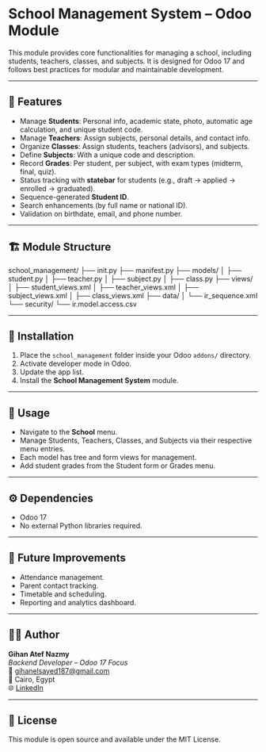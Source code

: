 # School Management System – Odoo Module

This module provides core functionalities for managing a school, including students, teachers, classes, and subjects. It is designed for Odoo 17 and follows best practices for modular and maintainable development.

---

## 🌟 Features

- Manage **Students**: Personal info, academic state, photo, automatic age calculation, and unique student code.
- Manage **Teachers**: Assign subjects, personal details, and contact info.
- Organize **Classes**: Assign students, teachers (advisors), and subjects.
- Define **Subjects**: With a unique code and description.
- Record **Grades**: Per student, per subject, with exam types (midterm, final, quiz).
- Status tracking with **statebar** for students (e.g., draft → applied → enrolled → graduated).
- Sequence-generated **Student ID**.
- Search enhancements (by full name or national ID).
- Validation on birthdate, email, and phone number.

---

## 🏗️ Module Structure 
school_management/
├── init.py
├── manifest.py
├── models/
│ ├── student.py
│ ├── teacher.py
│ ├── subject.py
│ ├── class.py
├── views/
│ ├── student_views.xml
│ ├── teacher_views.xml
│ ├── subject_views.xml
│ ├── class_views.xml
├── data/
│ └── ir_sequence.xml
└── security/
└── ir.model.access.csv


---

## 🔧 Installation

1. Place the `school_management` folder inside your Odoo `addons/` directory.
2. Activate developer mode in Odoo.
3. Update the app list.
4. Install the **School Management System** module.

---

## 📝 Usage

- Navigate to the **School** menu.
- Manage Students, Teachers, Classes, and Subjects via their respective menu entries.
- Each model has tree and form views for management.
- Add student grades from the Student form or Grades menu.

---

## ⚙️ Dependencies

- Odoo 17
- No external Python libraries required.

---

## 📌 Future Improvements

- Attendance management.
- Parent contact tracking.
- Timetable and scheduling.
- Reporting and analytics dashboard.

---

## 👩‍💻 Author

**Gihan Atef Nazmy**  
_Backend Developer – Odoo 17 Focus_  
📧 gihanelsayed187@gmail.com  
📍 Cairo, Egypt  
🌐 [LinkedIn](https://www.linkedin.com/in/gihanatef/)

---

## 📄 License

This module is open source and available under the MIT License.

